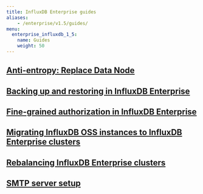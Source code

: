 ```yaml
---
title: InfluxDB Enterprise guides
aliases:
    - /enterprise/v1.5/guides/
menu:
  enterprise_influxdb_1_5:
    name: Guides
    weight: 50
---
```

## [Anti-entropy: Replace Data Node](/enterprise_influxdb/v1.5/guides/anti-entropy/)
## [Backing up and restoring in InfluxDB Enterprise](/enterprise_influxdb/v1.5/administration/backup-and-restore/)
## [Fine-grained authorization in InfluxDB Enterprise](/enterprise_influxdb/v1.5/guides/fine-grained-authorization/)
## [Migrating InfluxDB OSS instances to InfluxDB Enterprise clusters](/enterprise_influxdb/v1.5/guides/migration/)
## [Rebalancing InfluxDB Enterprise clusters](/enterprise_influxdb/v1.5/guides/rebalance/)
## [SMTP server setup](/enterprise_influxdb/v1.5/guides/smtp-server/)
